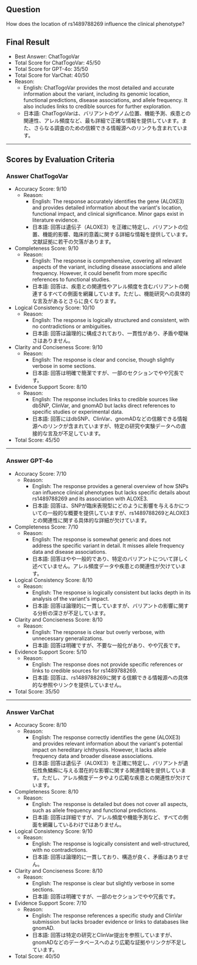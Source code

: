## Question

How does the location of rs1489788269 influence the clinical phenotype?

## Final Result

- Best Answer: ChatTogoVar
- Total Score for ChatTogoVar: 45/50
- Total Score for GPT-4o: 35/50
- Total Score for VarChat: 40/50
- Reason:
  - English: ChatTogoVar provides the most detailed and accurate information about the variant, including its genomic location, functional predictions, disease associations, and allele frequency. It also includes links to credible sources for further exploration.
  - 日本語: ChatTogoVarは、バリアントのゲノム位置、機能予測、疾患との関連性、アレル頻度など、最も詳細で正確な情報を提供しています。また、さらなる調査のための信頼できる情報源へのリンクも含まれています。

---

## Scores by Evaluation Criteria

### Answer ChatTogoVar
- Accuracy Score: 9/10
  - Reason: 
    - English: The response accurately identifies the gene (ALOXE3) and provides detailed information about the variant's location, functional impact, and clinical significance. Minor gaps exist in literature evidence.
    - 日本語: 回答は遺伝子（ALOXE3）を正確に特定し、バリアントの位置、機能的影響、臨床的意義に関する詳細な情報を提供しています。文献証拠に若干の欠落があります。
- Completeness Score: 9/10
  - Reason: 
    - English: The response is comprehensive, covering all relevant aspects of the variant, including disease associations and allele frequency. However, it could benefit from more specific references to functional studies.
    - 日本語: 回答は、疾患との関連性やアレル頻度を含むバリアントの関連するすべての側面を網羅しています。ただし、機能研究への具体的な言及があるとさらに良くなります。
- Logical Consistency Score: 10/10
  - Reason: 
    - English: The response is logically structured and consistent, with no contradictions or ambiguities.
    - 日本語: 回答は論理的に構成されており、一貫性があり、矛盾や曖昧さはありません。
- Clarity and Conciseness Score: 9/10
  - Reason: 
    - English: The response is clear and concise, though slightly verbose in some sections.
    - 日本語: 回答は明確で簡潔ですが、一部のセクションでやや冗長です。
- Evidence Support Score: 8/10
  - Reason: 
    - English: The response includes links to credible sources like dbSNP, ClinVar, and gnomAD but lacks direct references to specific studies or experimental data.
    - 日本語: 回答にはdbSNP、ClinVar、gnomADなどの信頼できる情報源へのリンクが含まれていますが、特定の研究や実験データへの直接的な言及が不足しています。
- Total Score: 45/50

---

### Answer GPT-4o
- Accuracy Score: 7/10
  - Reason: 
    - English: The response provides a general overview of how SNPs can influence clinical phenotypes but lacks specific details about rs1489788269 and its association with ALOXE3.
    - 日本語: 回答は、SNPが臨床表現型にどのように影響を与えるかについての一般的な概要を提供していますが、rs1489788269とALOXE3との関連性に関する具体的な詳細が欠けています。
- Completeness Score: 7/10
  - Reason: 
    - English: The response is somewhat generic and does not address the specific variant in detail. It misses allele frequency data and disease associations.
    - 日本語: 回答はやや一般的であり、特定のバリアントについて詳しく述べていません。アレル頻度データや疾患との関連性が欠けています。
- Logical Consistency Score: 8/10
  - Reason: 
    - English: The response is logically consistent but lacks depth in its analysis of the variant's impact.
    - 日本語: 回答は論理的に一貫していますが、バリアントの影響に関する分析の深さが不足しています。
- Clarity and Conciseness Score: 8/10
  - Reason: 
    - English: The response is clear but overly verbose, with unnecessary generalizations.
    - 日本語: 回答は明確ですが、不要な一般化があり、やや冗長です。
- Evidence Support Score: 5/10
  - Reason: 
    - English: The response does not provide specific references or links to credible sources for rs1489788269.
    - 日本語: 回答は、rs1489788269に関する信頼できる情報源への具体的な参照やリンクを提供していません。
- Total Score: 35/50

---

### Answer VarChat
- Accuracy Score: 8/10
  - Reason: 
    - English: The response correctly identifies the gene (ALOXE3) and provides relevant information about the variant's potential impact on hereditary ichthyosis. However, it lacks allele frequency data and broader disease associations.
    - 日本語: 回答は遺伝子（ALOXE3）を正確に特定し、バリアントが遺伝性魚鱗癬に与える潜在的な影響に関する関連情報を提供しています。ただし、アレル頻度データやより広範な疾患との関連性が欠けています。
- Completeness Score: 8/10
  - Reason: 
    - English: The response is detailed but does not cover all aspects, such as allele frequency and functional predictions.
    - 日本語: 回答は詳細ですが、アレル頻度や機能予測など、すべての側面を網羅しているわけではありません。
- Logical Consistency Score: 9/10
  - Reason: 
    - English: The response is logically consistent and well-structured, with no contradictions.
    - 日本語: 回答は論理的に一貫しており、構造が良く、矛盾はありません。
- Clarity and Conciseness Score: 8/10
  - Reason: 
    - English: The response is clear but slightly verbose in some sections.
    - 日本語: 回答は明確ですが、一部のセクションでやや冗長です。
- Evidence Support Score: 7/10
  - Reason: 
    - English: The response references a specific study and ClinVar submission but lacks broader evidence or links to databases like gnomAD.
    - 日本語: 回答は特定の研究とClinVar提出を参照していますが、gnomADなどのデータベースへのより広範な証拠やリンクが不足しています。
- Total Score: 40/50